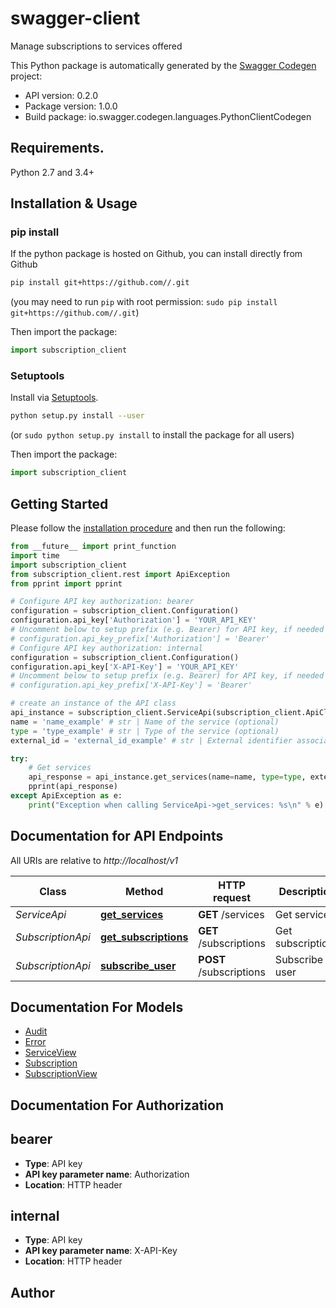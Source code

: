 # swagger-client
Manage subscriptions to services offered

This Python package is automatically generated by the [Swagger Codegen](https://github.com/swagger-api/swagger-codegen) project:

- API version: 0.2.0
- Package version: 1.0.0
- Build package: io.swagger.codegen.languages.PythonClientCodegen

## Requirements.

Python 2.7 and 3.4+

## Installation & Usage
### pip install

If the python package is hosted on Github, you can install directly from Github

```sh
pip install git+https://github.com//.git
```
(you may need to run `pip` with root permission: `sudo pip install git+https://github.com//.git`)

Then import the package:
```python
import subscription_client 
```

### Setuptools

Install via [Setuptools](http://pypi.python.org/pypi/setuptools).

```sh
python setup.py install --user
```
(or `sudo python setup.py install` to install the package for all users)

Then import the package:
```python
import subscription_client
```

## Getting Started

Please follow the [installation procedure](#installation--usage) and then run the following:

```python
from __future__ import print_function
import time
import subscription_client
from subscription_client.rest import ApiException
from pprint import pprint

# Configure API key authorization: bearer
configuration = subscription_client.Configuration()
configuration.api_key['Authorization'] = 'YOUR_API_KEY'
# Uncomment below to setup prefix (e.g. Bearer) for API key, if needed
# configuration.api_key_prefix['Authorization'] = 'Bearer'
# Configure API key authorization: internal
configuration = subscription_client.Configuration()
configuration.api_key['X-API-Key'] = 'YOUR_API_KEY'
# Uncomment below to setup prefix (e.g. Bearer) for API key, if needed
# configuration.api_key_prefix['X-API-Key'] = 'Bearer'

# create an instance of the API class
api_instance = subscription_client.ServiceApi(subscription_client.ApiClient(configuration))
name = 'name_example' # str | Name of the service (optional)
type = 'type_example' # str | Type of the service (optional)
external_id = 'external_id_example' # str | External identifier associated with the service (optional)

try:
    # Get services
    api_response = api_instance.get_services(name=name, type=type, external_id=external_id)
    pprint(api_response)
except ApiException as e:
    print("Exception when calling ServiceApi->get_services: %s\n" % e)

```

## Documentation for API Endpoints

All URIs are relative to *http://localhost/v1*

Class | Method | HTTP request | Description
------------ | ------------- | ------------- | -------------
*ServiceApi* | [**get_services**](docs/ServiceApi.md#get_services) | **GET** /services | Get services
*SubscriptionApi* | [**get_subscriptions**](docs/SubscriptionApi.md#get_subscriptions) | **GET** /subscriptions | Get subscriptions
*SubscriptionApi* | [**subscribe_user**](docs/SubscriptionApi.md#subscribe_user) | **POST** /subscriptions | Subscribe user


## Documentation For Models

 - [Audit](docs/Audit.md)
 - [Error](docs/Error.md)
 - [ServiceView](docs/ServiceView.md)
 - [Subscription](docs/Subscription.md)
 - [SubscriptionView](docs/SubscriptionView.md)


## Documentation For Authorization


## bearer

- **Type**: API key
- **API key parameter name**: Authorization
- **Location**: HTTP header

## internal

- **Type**: API key
- **API key parameter name**: X-API-Key
- **Location**: HTTP header


## Author



